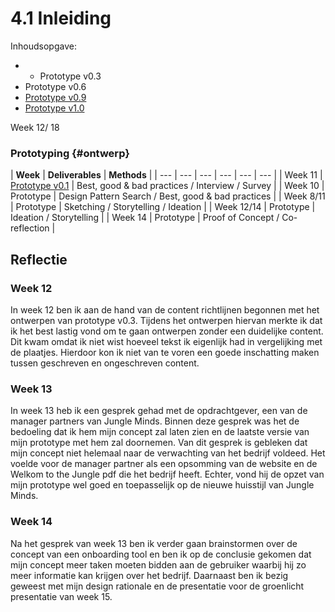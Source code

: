 # 4.1 Inleiding

Inhoudsopgave:

* * Prototype v0.3
* Prototype v0.6
* [Prototype v0.9](prototype-v0.9.md)
* [Prototype v1.0](prototype-v1.0.md)

Week 12/ 18

### Prototyping {#ontwerp}

| **Week** | **Deliverables** | **Methods** |
| --- | --- | --- | --- | --- | --- |
| Week 11 | [Prototype v0.1](prototype-v0.1.md) | Best, good & bad practices / Interview / Survey |
| [​](../3.-ontwerp/inspiration-wall.md)Week 10 | Prototype | Design Pattern Search / Best, good & bad practices |
| ​Week 8/11 | Prototype | Sketching / Storytelling / Ideation |
| ​Week 12/14 | Prototype | Ideation / Storytelling |
| ​Week 14 | Prototype | Proof of Concept / Co-reflection |



## Reflectie 

### Week 12

In week 12 ben ik aan de hand van de content richtlijnen begonnen met het ontwerpen van prototype v0.3. Tijdens het ontwerpen hiervan merkte ik dat ik het best lastig vond om te gaan ontwerpen zonder een duidelijke content. Dit kwam omdat ik niet wist hoeveel tekst ik eigenlijk had in vergelijking met de plaatjes. Hierdoor kon ik niet van te voren een goede inschatting maken tussen geschreven en ongeschreven content. 

### Week 13

In week 13 heb ik een gesprek gehad met de opdrachtgever, een van de manager partners van Jungle Minds. Binnen deze gesprek was het de bedoeling dat ik hem mijn concept zal laten zien en de laatste versie van mijn prototype met hem zal doornemen. Van dit gesprek is gebleken dat mijn concept niet helemaal naar de verwachting van het bedrijf voldeed. Het voelde voor de manager partner als een opsomming van de website en de Welkom to the Jungle pdf die het bedrijf heeft. Echter, vond hij de opzet van mijn prototype wel goed en toepasselijk op de nieuwe huisstijl van Jungle Minds.

### Week 14

Na het gesprek van week 13 ben ik verder gaan brainstormen over de concept van een onboarding tool en ben ik op de conclusie gekomen dat mijn concept meer taken moeten bidden aan de gebruiker waarbij hij zo meer informatie kan krijgen over het bedrijf. Daarnaast ben ik bezig geweest met mijn design rationale en de presentatie voor de groenlicht presentatie van week 15. 

